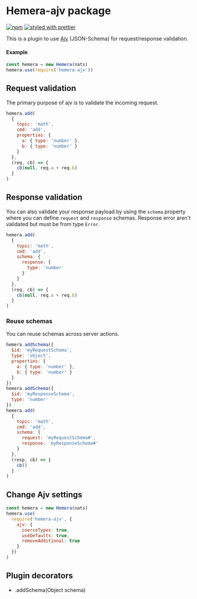 # Hemera-ajv package

[![npm](https://img.shields.io/npm/v/hemera-ajv.svg?maxAge=3600)](https://www.npmjs.com/package/hemera-ajv)
[![styled with prettier](https://img.shields.io/badge/styled_with-prettier-ff69b4.svg)](#badge)

This is a plugin to use [Ajv](https://github.com/epoberezkin/ajv) (JSON-Schema) for request/response validation.

#### Example

```js
const hemera = new Hemera(nats)
hemera.use(require('hemera-ajv'))
```

## Request validation

The primary purpose of ajv is to validate the incoming request.

```js
hemera.add(
  {
    topic: 'math',
    cmd: 'add',
    properties: {
      a: { type: 'number' },
      b: { type: 'number' }
    }
  },
  (req, cb) => {
    cb(null, req.a + req.b)
  }
)
```

## Response validation

You can also validate your response payload by using the `schema` property where you can define `request` and `response` schemas. Response error aren't validated but must be from type `Error`.

```js
hemera.add(
  {
    topic: 'math',
    cmd: 'add',
    schema: {
      response: {
        type: 'number'
      }
    }
  },
  (req, cb) => {
    cb(null, req.a + req.b)
  }
)
```

### Reuse schemas

You can reuse schemas across server actions.

```js
hemera.addSchema({
  $id: 'myRequestSchema',
  type: 'object',
  properties: {
    a: { type: 'number' },
    b: { type: 'number' }
  }
})
hemera.addSchema({
  $id: 'myResponseSchema',
  type: 'number'
})
hemera.add(
  {
    topic: 'math',
    cmd: 'add',
    schema: {
      request: 'myRequestSchema#',
      response: 'myResponseSchema#'
    }
  },
  (resp, cb) => {
    cb()
  }
)
```

## Change Ajv settings

```js
const hemera = new Hemera(nats)
hemera.use(
  require('hemera-ajv', {
    ajv: {
      coerceTypes: true,
      useDefaults: true,
      removeAdditional: true
    }
  })
)
```

## Plugin decorators

* .addSchema(Object schema)
